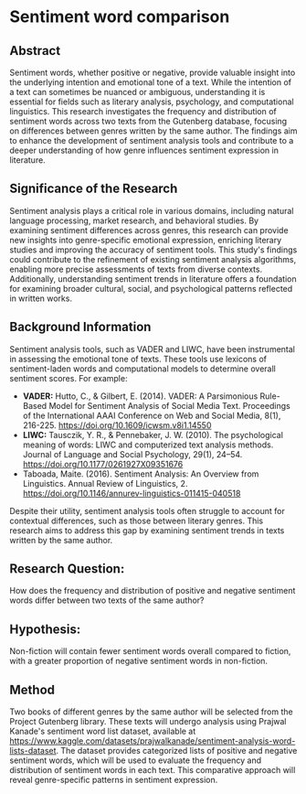 # Sentiment word comparison
## Abstract
Sentiment words, whether positive or negative, provide valuable insight into the underlying intention and emotional tone of a text. While the intention of a text can sometimes be nuanced or ambiguous, understanding it is essential for fields such as literary analysis, psychology, and computational linguistics. This research investigates the frequency and distribution of sentiment words across two texts from the Gutenberg database, focusing on differences between genres written by the same author. The findings aim to enhance the development of sentiment analysis tools and contribute to a deeper understanding of how genre influences sentiment expression in literature.

## Significance of the Research
Sentiment analysis plays a critical role in various domains, including natural language processing, market research, and behavioral studies. By examining sentiment differences across genres, this research can provide new insights into genre-specific emotional expression, enriching literary studies and improving the accuracy of sentiment tools. This study's findings could contribute to the refinement of existing sentiment analysis algorithms, enabling more precise assessments of texts from diverse contexts. Additionally, understanding sentiment trends in literature offers a foundation for examining broader cultural, social, and psychological patterns reflected in written works.

## Background Information
Sentiment analysis tools, such as VADER and LIWC, have been instrumental in assessing the emotional tone of texts. These tools use lexicons of sentiment-laden words and computational models to determine overall sentiment scores. For example:

- **VADER:** Hutto, C., & Gilbert, E. (2014). VADER: A Parsimonious Rule-Based Model for Sentiment Analysis of Social Media Text. Proceedings of the International AAAI Conference on Web and Social Media, 8(1), 216-225. https://doi.org/10.1609/icwsm.v8i1.14550
- **LIWC:** Tausczik, Y. R., & Pennebaker, J. W. (2010). The psychological meaning of words: LIWC and computerized text analysis methods. Journal of Language and Social Psychology, 29(1), 24–54. https://doi.org/10.1177/0261927X09351676
- Taboada, Maite. (2016). Sentiment Analysis: An Overview from Linguistics. Annual Review of Linguistics, 2. https://doi.org/10.1146/annurev-linguistics-011415-040518

Despite their utility, sentiment analysis tools often struggle to account for contextual differences, such as those between literary genres. This research aims to address this gap by examining sentiment trends in texts written by the same author.

## Research Question:
How does the frequency and distribution of positive and negative sentiment words differ between two texts of the same author?
## Hypothesis:
Non-fiction will contain fewer sentiment words overall compared to fiction, with a greater proportion of negative sentiment words in non-fiction.

## Method
Two books of different genres by the same author will be selected from the Project Gutenberg library. These texts will undergo analysis using Prajwal Kanade's sentiment word list dataset, available at https://www.kaggle.com/datasets/prajwalkanade/sentiment-analysis-word-lists-dataset. The dataset provides categorized lists of positive and negative sentiment words, which will be used to evaluate the frequency and distribution of sentiment words in each text. This comparative approach will reveal genre-specific patterns in sentiment expression.

